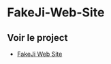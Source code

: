 # FakeJi-Web-Site

## Voir le project

- <a href="https://mathisvkg.github.io/FakeJi-Web-Site/" target="_blank">FakeJi Web Site</a>
